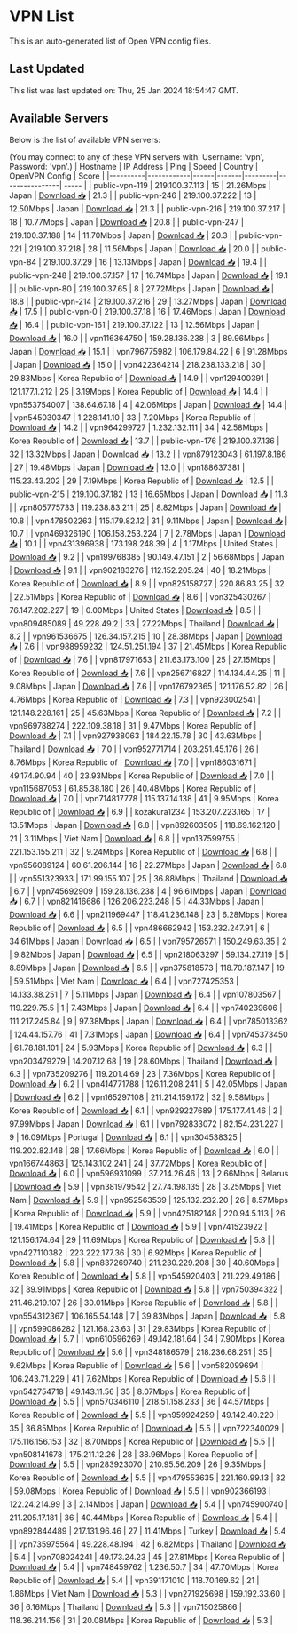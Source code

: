 # VPN List

This is an auto-generated list of Open VPN config files.

## Last Updated

This list was last updated on: Thu, 25 Jan 2024 18:54:47 GMT.

## Available Servers

Below is the list of available VPN servers:

(You may connect to any of these VPN servers with: Username: 'vpn', Password: 'vpn'.)
| Hostname | IP Address | Ping | Speed | Country | OpenVPN Config | Score |
|----------|------------|------|-------|---------|----------------| ----- |
| public-vpn-119 | 219.100.37.113 | 15 | 21.26Mbps | Japan | [Download 📥](./configs/server_0_JP.ovpn) | 21.3 |
| public-vpn-246 | 219.100.37.222 | 13 | 12.50Mbps | Japan | [Download 📥](./configs/server_1_JP.ovpn) | 21.3 |
| public-vpn-216 | 219.100.37.217 | 18 | 10.77Mbps | Japan | [Download 📥](./configs/server_2_JP.ovpn) | 20.8 |
| public-vpn-247 | 219.100.37.188 | 14 | 11.70Mbps | Japan | [Download 📥](./configs/server_3_JP.ovpn) | 20.3 |
| public-vpn-221 | 219.100.37.218 | 28 | 11.56Mbps | Japan | [Download 📥](./configs/server_4_JP.ovpn) | 20.0 |
| public-vpn-84 | 219.100.37.29 | 16 | 13.13Mbps | Japan | [Download 📥](./configs/server_5_JP.ovpn) | 19.4 |
| public-vpn-248 | 219.100.37.157 | 17 | 16.74Mbps | Japan | [Download 📥](./configs/server_6_JP.ovpn) | 19.1 |
| public-vpn-80 | 219.100.37.65 | 8 | 27.72Mbps | Japan | [Download 📥](./configs/server_7_JP.ovpn) | 18.8 |
| public-vpn-214 | 219.100.37.216 | 29 | 13.27Mbps | Japan | [Download 📥](./configs/server_8_JP.ovpn) | 17.5 |
| public-vpn-0 | 219.100.37.18 | 16 | 17.46Mbps | Japan | [Download 📥](./configs/server_9_JP.ovpn) | 16.4 |
| public-vpn-161 | 219.100.37.122 | 13 | 12.56Mbps | Japan | [Download 📥](./configs/server_10_JP.ovpn) | 16.0 |
| vpn116364750 | 159.28.136.238 | 3 | 89.96Mbps | Japan | [Download 📥](./configs/server_11_JP.ovpn) | 15.1 |
| vpn796775982 | 106.179.84.22 | 6 | 91.28Mbps | Japan | [Download 📥](./configs/server_12_JP.ovpn) | 15.0 |
| vpn422364214 | 218.238.133.218 | 30 | 29.83Mbps | Korea Republic of | [Download 📥](./configs/server_13_KR.ovpn) | 14.9 |
| vpn129400391 | 121.177.1.212 | 25 | 3.19Mbps | Korea Republic of | [Download 📥](./configs/server_14_KR.ovpn) | 14.4 |
| vpn553754007 | 138.64.67.18 | 4 | 42.06Mbps | Japan | [Download 📥](./configs/server_15_JP.ovpn) | 14.4 |
| vpn545030347 | 1.228.141.10 | 33 | 7.20Mbps | Korea Republic of | [Download 📥](./configs/server_16_KR.ovpn) | 14.2 |
| vpn964299727 | 1.232.132.111 | 34 | 42.58Mbps | Korea Republic of | [Download 📥](./configs/server_17_KR.ovpn) | 13.7 |
| public-vpn-176 | 219.100.37.136 | 32 | 13.32Mbps | Japan | [Download 📥](./configs/server_18_JP.ovpn) | 13.2 |
| vpn879123043 | 61.197.8.186 | 27 | 19.48Mbps | Japan | [Download 📥](./configs/server_19_JP.ovpn) | 13.0 |
| vpn188637381 | 115.23.43.202 | 29 | 7.19Mbps | Korea Republic of | [Download 📥](./configs/server_20_KR.ovpn) | 12.5 |
| public-vpn-215 | 219.100.37.182 | 13 | 16.65Mbps | Japan | [Download 📥](./configs/server_21_JP.ovpn) | 11.3 |
| vpn805775733 | 119.238.83.211 | 25 | 8.82Mbps | Japan | [Download 📥](./configs/server_22_JP.ovpn) | 10.8 |
| vpn478502263 | 115.179.82.12 | 31 | 9.11Mbps | Japan | [Download 📥](./configs/server_23_JP.ovpn) | 10.7 |
| vpn469326190 | 106.158.253.224 | 7 | 2.78Mbps | Japan | [Download 📥](./configs/server_24_JP.ovpn) | 10.1 |
| vpn431396938 | 173.198.248.39 | 4 | 1.17Mbps | United States | [Download 📥](./configs/server_25_US.ovpn) | 9.2 |
| vpn199768385 | 90.149.47.151 | 2 | 56.68Mbps | Japan | [Download 📥](./configs/server_26_JP.ovpn) | 9.1 |
| vpn902183276 | 112.152.205.24 | 40 | 18.21Mbps | Korea Republic of | [Download 📥](./configs/server_27_KR.ovpn) | 8.9 |
| vpn825158727 | 220.86.83.25 | 32 | 22.51Mbps | Korea Republic of | [Download 📥](./configs/server_28_KR.ovpn) | 8.6 |
| vpn325430267 | 76.147.202.227 | 19 | 0.00Mbps | United States | [Download 📥](./configs/server_29_US.ovpn) | 8.5 |
| vpn809485089 | 49.228.49.2 | 33 | 27.22Mbps | Thailand | [Download 📥](./configs/server_30_TH.ovpn) | 8.2 |
| vpn961536675 | 126.34.157.215 | 10 | 28.38Mbps | Japan | [Download 📥](./configs/server_31_JP.ovpn) | 7.6 |
| vpn988959232 | 124.51.251.194 | 37 | 21.45Mbps | Korea Republic of | [Download 📥](./configs/server_32_KR.ovpn) | 7.6 |
| vpn817971653 | 211.63.173.100 | 25 | 27.15Mbps | Korea Republic of | [Download 📥](./configs/server_33_KR.ovpn) | 7.6 |
| vpn256716827 | 114.134.44.25 | 11 | 9.08Mbps | Japan | [Download 📥](./configs/server_34_JP.ovpn) | 7.6 |
| vpn176792365 | 121.176.52.82 | 26 | 4.76Mbps | Korea Republic of | [Download 📥](./configs/server_35_KR.ovpn) | 7.3 |
| vpn923002541 | 121.148.228.161 | 25 | 45.63Mbps | Korea Republic of | [Download 📥](./configs/server_36_KR.ovpn) | 7.2 |
| vpn969788274 | 222.109.38.18 | 31 | 9.47Mbps | Korea Republic of | [Download 📥](./configs/server_37_KR.ovpn) | 7.1 |
| vpn927938063 | 184.22.15.78 | 30 | 43.63Mbps | Thailand | [Download 📥](./configs/server_38_TH.ovpn) | 7.0 |
| vpn952771714 | 203.251.45.176 | 26 | 8.76Mbps | Korea Republic of | [Download 📥](./configs/server_39_KR.ovpn) | 7.0 |
| vpn186031671 | 49.174.90.94 | 40 | 23.93Mbps | Korea Republic of | [Download 📥](./configs/server_40_KR.ovpn) | 7.0 |
| vpn115687053 | 61.85.38.180 | 26 | 40.48Mbps | Korea Republic of | [Download 📥](./configs/server_41_KR.ovpn) | 7.0 |
| vpn714817778 | 115.137.14.138 | 41 | 9.95Mbps | Korea Republic of | [Download 📥](./configs/server_42_KR.ovpn) | 6.9 |
| kozakura1234 | 153.207.223.165 | 17 | 13.51Mbps | Japan | [Download 📥](./configs/server_43_JP.ovpn) | 6.8 |
| vpn892603505 | 118.69.162.120 | 21 | 3.11Mbps | Viet Nam | [Download 📥](./configs/server_44_VN.ovpn) | 6.8 |
| vpn137599755 | 221.153.155.211 | 32 | 9.24Mbps | Korea Republic of | [Download 📥](./configs/server_45_KR.ovpn) | 6.8 |
| vpn956089124 | 60.61.206.144 | 16 | 22.27Mbps | Japan | [Download 📥](./configs/server_46_JP.ovpn) | 6.8 |
| vpn551323933 | 171.99.155.107 | 25 | 36.88Mbps | Thailand | [Download 📥](./configs/server_47_TH.ovpn) | 6.7 |
| vpn745692909 | 159.28.136.238 | 4 | 96.61Mbps | Japan | [Download 📥](./configs/server_48_JP.ovpn) | 6.7 |
| vpn821416686 | 126.206.223.248 | 5 | 44.33Mbps | Japan | [Download 📥](./configs/server_49_JP.ovpn) | 6.6 |
| vpn211969447 | 118.41.236.148 | 23 | 6.28Mbps | Korea Republic of | [Download 📥](./configs/server_50_KR.ovpn) | 6.5 |
| vpn486662942 | 153.232.247.91 | 6 | 34.61Mbps | Japan | [Download 📥](./configs/server_51_JP.ovpn) | 6.5 |
| vpn795726571 | 150.249.63.35 | 2 | 9.82Mbps | Japan | [Download 📥](./configs/server_52_JP.ovpn) | 6.5 |
| vpn218063297 | 59.134.27.119 | 5 | 8.89Mbps | Japan | [Download 📥](./configs/server_53_JP.ovpn) | 6.5 |
| vpn375818573 | 118.70.187.147 | 19 | 59.51Mbps | Viet Nam | [Download 📥](./configs/server_54_VN.ovpn) | 6.4 |
| vpn727425353 | 14.133.38.251 | 7 | 5.11Mbps | Japan | [Download 📥](./configs/server_55_JP.ovpn) | 6.4 |
| vpn107803567 | 119.229.75.5 | 1 | 7.43Mbps | Japan | [Download 📥](./configs/server_56_JP.ovpn) | 6.4 |
| vpn740239606 | 111.217.245.84 | 9 | 97.38Mbps | Japan | [Download 📥](./configs/server_57_JP.ovpn) | 6.4 |
| vpn785013362 | 124.44.157.76 | 41 | 7.31Mbps | Japan | [Download 📥](./configs/server_58_JP.ovpn) | 6.4 |
| vpn745373450 | 61.78.181.101 | 24 | 5.93Mbps | Korea Republic of | [Download 📥](./configs/server_59_KR.ovpn) | 6.3 |
| vpn203479279 | 14.207.12.68 | 19 | 28.60Mbps | Thailand | [Download 📥](./configs/server_60_TH.ovpn) | 6.3 |
| vpn735209276 | 119.201.4.69 | 23 | 7.36Mbps | Korea Republic of | [Download 📥](./configs/server_61_KR.ovpn) | 6.2 |
| vpn414771788 | 126.11.208.241 | 5 | 42.05Mbps | Japan | [Download 📥](./configs/server_62_JP.ovpn) | 6.2 |
| vpn165297108 | 211.214.159.172 | 32 | 9.58Mbps | Korea Republic of | [Download 📥](./configs/server_63_KR.ovpn) | 6.1 |
| vpn929227689 | 175.177.41.46 | 2 | 97.99Mbps | Japan | [Download 📥](./configs/server_64_JP.ovpn) | 6.1 |
| vpn792833072 | 82.154.231.227 | 9 | 16.09Mbps | Portugal | [Download 📥](./configs/server_65_PT.ovpn) | 6.1 |
| vpn304538325 | 119.202.82.148 | 28 | 17.66Mbps | Korea Republic of | [Download 📥](./configs/server_66_KR.ovpn) | 6.0 |
| vpn166744863 | 125.143.102.241 | 24 | 37.72Mbps | Korea Republic of | [Download 📥](./configs/server_67_KR.ovpn) | 6.0 |
| vpn596931099 | 37.214.26.46 | 13 | 2.66Mbps | Belarus | [Download 📥](./configs/server_68_BY.ovpn) | 5.9 |
| vpn381979542 | 27.74.198.135 | 28 | 3.25Mbps | Viet Nam | [Download 📥](./configs/server_69_VN.ovpn) | 5.9 |
| vpn952563539 | 125.132.232.20 | 26 | 8.57Mbps | Korea Republic of | [Download 📥](./configs/server_70_KR.ovpn) | 5.9 |
| vpn425182148 | 220.94.5.113 | 26 | 19.41Mbps | Korea Republic of | [Download 📥](./configs/server_71_KR.ovpn) | 5.9 |
| vpn741523922 | 121.156.174.64 | 29 | 11.69Mbps | Korea Republic of | [Download 📥](./configs/server_72_KR.ovpn) | 5.8 |
| vpn427110382 | 223.222.177.36 | 30 | 6.92Mbps | Korea Republic of | [Download 📥](./configs/server_73_KR.ovpn) | 5.8 |
| vpn837269740 | 211.230.229.208 | 30 | 40.60Mbps | Korea Republic of | [Download 📥](./configs/server_74_KR.ovpn) | 5.8 |
| vpn545920403 | 211.229.49.186 | 32 | 39.91Mbps | Korea Republic of | [Download 📥](./configs/server_75_KR.ovpn) | 5.8 |
| vpn750394322 | 211.46.219.107 | 26 | 30.01Mbps | Korea Republic of | [Download 📥](./configs/server_76_KR.ovpn) | 5.8 |
| vpn554312367 | 106.165.54.148 | 7 | 39.83Mbps | Japan | [Download 📥](./configs/server_77_JP.ovpn) | 5.8 |
| vpn599086282 | 121.168.23.63 | 31 | 29.83Mbps | Korea Republic of | [Download 📥](./configs/server_78_KR.ovpn) | 5.7 |
| vpn610596269 | 49.142.181.64 | 34 | 7.90Mbps | Korea Republic of | [Download 📥](./configs/server_79_KR.ovpn) | 5.6 |
| vpn348186579 | 218.236.68.251 | 35 | 9.62Mbps | Korea Republic of | [Download 📥](./configs/server_80_KR.ovpn) | 5.6 |
| vpn582099694 | 106.243.71.229 | 41 | 7.62Mbps | Korea Republic of | [Download 📥](./configs/server_81_KR.ovpn) | 5.6 |
| vpn542754718 | 49.143.11.56 | 35 | 8.07Mbps | Korea Republic of | [Download 📥](./configs/server_82_KR.ovpn) | 5.5 |
| vpn570346110 | 218.51.158.233 | 36 | 44.57Mbps | Korea Republic of | [Download 📥](./configs/server_83_KR.ovpn) | 5.5 |
| vpn959924259 | 49.142.40.220 | 35 | 36.85Mbps | Korea Republic of | [Download 📥](./configs/server_84_KR.ovpn) | 5.5 |
| vpn722340029 | 175.116.156.153 | 32 | 8.70Mbps | Korea Republic of | [Download 📥](./configs/server_85_KR.ovpn) | 5.5 |
| vpn508141678 | 175.211.12.26 | 28 | 38.96Mbps | Korea Republic of | [Download 📥](./configs/server_86_KR.ovpn) | 5.5 |
| vpn283923070 | 210.95.56.209 | 26 | 9.35Mbps | Korea Republic of | [Download 📥](./configs/server_87_KR.ovpn) | 5.5 |
| vpn479553635 | 221.160.99.13 | 32 | 59.08Mbps | Korea Republic of | [Download 📥](./configs/server_88_KR.ovpn) | 5.5 |
| vpn902366193 | 122.24.214.99 | 3 | 2.14Mbps | Japan | [Download 📥](./configs/server_89_JP.ovpn) | 5.4 |
| vpn745900740 | 211.205.17.181 | 36 | 40.44Mbps | Korea Republic of | [Download 📥](./configs/server_90_KR.ovpn) | 5.4 |
| vpn892844489 | 217.131.96.46 | 27 | 11.41Mbps | Turkey | [Download 📥](./configs/server_91_TR.ovpn) | 5.4 |
| vpn735975564 | 49.228.48.194 | 42 | 6.82Mbps | Thailand | [Download 📥](./configs/server_92_TH.ovpn) | 5.4 |
| vpn708024241 | 49.173.24.23 | 45 | 27.81Mbps | Korea Republic of | [Download 📥](./configs/server_93_KR.ovpn) | 5.4 |
| vpn748459762 | 1.236.50.7 | 34 | 47.70Mbps | Korea Republic of | [Download 📥](./configs/server_94_KR.ovpn) | 5.4 |
| vpn391171010 | 118.70.169.62 | 21 | 1.86Mbps | Viet Nam | [Download 📥](./configs/server_95_VN.ovpn) | 5.3 |
| vpn271925698 | 159.192.33.60 | 36 | 6.16Mbps | Thailand | [Download 📥](./configs/server_96_TH.ovpn) | 5.3 |
| vpn715025866 | 118.36.214.156 | 31 | 20.08Mbps | Korea Republic of | [Download 📥](./configs/server_97_KR.ovpn) | 5.3 |
